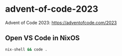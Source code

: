 # advent-of-code-2023
Advent of Code 2023: https://adventofcode.com/2023

## Open VS Code in NixOS

```bash
nix-shell && code .
```